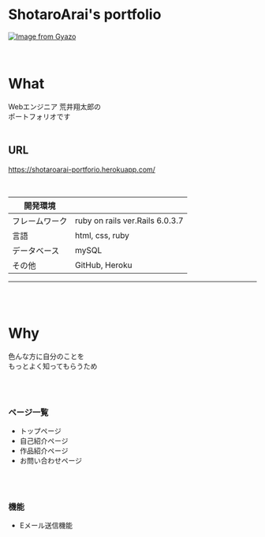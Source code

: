 # ShotaroArai's portfolio

[![Image from Gyazo](https://i.gyazo.com/022b2d6cf888c0fccd0b03c37c2cce77.png)](https://gyazo.com/022b2d6cf888c0fccd0b03c37c2cce77)

<br>

# What
Webエンジニア 荒井翔太郎の<br>
ポートフォリオです
<br>
<br>

## URL<br>
https://shotaroarai-portforio.herokuapp.com/

<br>

| 開発環境 |   |
| ------- | - |
| フレームワーク | ruby on rails ver.Rails 6.0.3.7 |
| 言語 | html, css, ruby |
| データベース | mySQL |
| その他 | GitHub, Heroku |

----------------------------------

<br>
<br>

# Why
色んな方に自分のことを<br>
もっとよく知ってもらうため

<br>
<br>

### ページ一覧
- トップページ
- 自己紹介ページ
- 作品紹介ページ
- お問い合わせページ

<br>
<br>

### 機能
- Eメール送信機能

